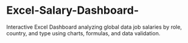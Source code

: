 # Excel-Salary-Dashboard-
Interactive Excel Dashboard analyzing global data job salaries by role, country, and type using charts, formulas, and data validation.
